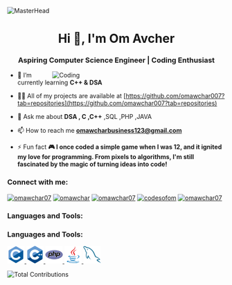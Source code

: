 ![MasterHead](https://mir-s3-cdn-cf.behance.net/project_modules/fs/54b6c068097599.5b50bca476b9b.gif)
<h1 align="center">Hi 👋, I'm Om Avcher</h1>
<h3 align="center">Aspiring Computer Science Engineer | Coding Enthusiast</h3>
<img align="right" alt="Coding" width="400" src="https://miro.medium.com/v2/resize:fit:1360/0*7Q3yvSIv_t0ioJ-Z.gif">


- 🌱 I’m currently learning **C++ & DSA**

- 👨‍💻 All of my projects are available at [https://github.com/omawchar007?tab=repositories](https://github.com/omawchar007?tab=repositories)

- 💬 Ask me about **DSA , C ,C++** ,SQL ,PHP ,JAVA

- 📫 How to reach me **omawcharbusiness123@gmail.com**

- ⚡ Fun fact **🎮 I once coded a simple game when I was 12, and it ignited my love for programming. From pixels to algorithms, I'm still fascinated by the magic of turning ideas into code!**

<h3 align="left">Connect with me:</h3>
<p align="left">
<a href="https://twitter.com/omawchar07" target="blank"><img align="center" src="https://raw.githubusercontent.com/rahuldkjain/github-profile-readme-generator/master/src/images/icons/Social/twitter.svg" alt="omawchar07" height="30" width="40" /></a>
<a href="https://linkedin.com/in/omawchar" target="blank"><img align="center" src="https://raw.githubusercontent.com/rahuldkjain/github-profile-readme-generator/master/src/images/icons/Social/linked-in-alt.svg" alt="omawchar" height="30" width="40" /></a>
<a href="https://instagram.com/omawchar07" target="blank"><img align="center" src="https://raw.githubusercontent.com/rahuldkjain/github-profile-readme-generator/master/src/images/icons/Social/instagram.svg" alt="omawchar07" height="30" width="40" /></a>
<a href="https://www.youtube.com/c/codesofom" target="blank"><img align="center" src="https://raw.githubusercontent.com/rahuldkjain/github-profile-readme-generator/master/src/images/icons/Social/youtube.svg" alt="codesofom" height="30" width="40" /></a>
<a href="https://www.hackerrank.com/omawchar07" target="blank"><img align="center" src="https://raw.githubusercontent.com/rahuldkjain/github-profile-readme-generator/master/src/images/icons/Social/hackerrank.svg" alt="omawchar07" height="30" width="40" /></a>
</p>

<h3 align="left">Languages and Tools:</h3>
<h3 align="left">Languages and Tools:</h3>
<p align="left"> 
    <a href="https://www.cprogramming.com/" target="_blank" rel="noreferrer"> 
        <img src="https://raw.githubusercontent.com/devicons/devicon/master/icons/c/c-original.svg" alt="c" width="40" height="40"/> 
    </a> 
    <a href="https://www.w3schools.com/cpp/" target="_blank" rel="noreferrer"> 
        <img src="https://raw.githubusercontent.com/devicons/devicon/master/icons/cplusplus/cplusplus-original.svg" alt="cplusplus" width="40" height="40"/> 
    </a> 
    <a href="https://www.php.net" target="_blank" rel="noreferrer"> 
        <img src="https://raw.githubusercontent.com/devicons/devicon/master/icons/php/php-original.svg" alt="php" width="40" height="40"/> 
    </a> 
    <a href="https://www.java.com" target="_blank" rel="noreferrer"> 
        <img src="https://raw.githubusercontent.com/devicons/devicon/master/icons/java/java-original.svg" alt="java" width="40" height="40"/> 
    </a> 
    <a href="https://www.mysql.com/" target="_blank" rel="noreferrer"> 
        <img src="https://raw.githubusercontent.com/devicons/devicon/master/icons/mysql/mysql-original.svg" alt="mysql" width="40" height="40"/> 
    </a> 
</p>


![Total Contributions](https://ghchart.rshah.org/omawchar007)





